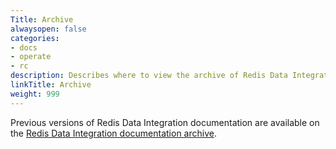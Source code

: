 ```yaml
---
Title: Archive
alwaysopen: false
categories:
- docs
- operate
- rc
description: Describes where to view the archive of Redis Data Integration documentation.
linkTitle: Archive
weight: 999
---
```


Previous versions of Redis Data Integration documentation are available on the [Redis Data Integration documentation archive](https://docs.redis.com/rdi-preview/rdi/). 
